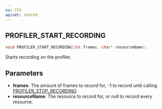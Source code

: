 ```yaml
---
ns: CFX
apiset: shared
---
```

## PROFILER_START_RECORDING

```c
void PROFILER_START_RECORDING(int frames, char* resourceName);
```

Starts recording on the profiler.

## Parameters
* **frames**: The amount of frames to record for, -1 to record until calling [PROFILER_STOP_RECORDING](#_0x2d29dea5)
* **resourceName**: The resource to record for, or null to record every resource.
